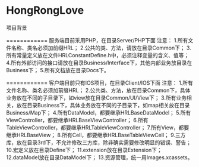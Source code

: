 HongRongLove
============
项目背景

============
服务端目前采用PHP，在目录Server/PHP下面
注意：
1.所有文件名称、类名必须加前缀HRL；
2.公共的类、方法，请放在目录Common下；
3.所有常量定义放在文件HRLConstantDefine.h中，必须注释变量的含义、值等；
4.所有外部访问的接口请放在目录Business/Interface下，其他内部业务放目录在Business下；
5.所有文档放在目录Docs下。

============
客户端目前只有IOS项目，在目录Client/IOS下面
注意：
1.所有文件名称、类名必须加前缀HRL；
2.公共类、方法，放在目录Common下，具体业务放在不同的子目录下，如view放在目录Common/UI/View下；
3.所有业务相关，放在目录Business下，具体业务放在不同的子目录下，如map相关放在目录Business/Map下；
4.所有DataModel，都要继承HRLBaseDataModel；
5.所有ViewController，都要继承HRLBaseViewController；
6.所有TableViewController，都要继承HRLTableViewController；
7.所有View，都要继承HRLBaseView；
8.所有Cell，都要继承HRLBaseTableViewCell；
9.三方库，放在目录3rd下，不允许修改三方库，除非确实需要修改明显的错误、警告；
10.宏定义放在目录Define下；
11.extension放在目录Extension下；
12.dataModel放在目录DataModel下；
13.资源管理，统一用Images.xcassets。
